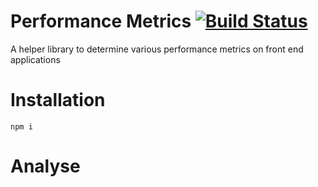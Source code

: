 # Performance Metrics [![Build Status](https://travis-ci.org/msmy/performance-metrics.svg?branch=master)](https://travis-ci.org/msmy/performance-metrics)

A helper library to determine various performance metrics on front end applications

# Installation

`npm i`

# Analyse
